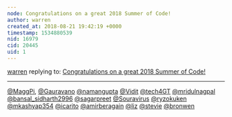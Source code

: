 ```yaml
---
node: Congratulations on a great 2018 Summer of Code!
author: warren
created_at: 2018-08-21 19:42:19 +0000
timestamp: 1534880539
nid: 16979
cid: 20445
uid: 1
---
```




[warren](../profile/warren) replying to: [Congratulations on a great 2018 Summer of Code!](../notes/warren/08-21-2018/congratulations-on-a-great-2018-summer-of-code)

----
[@MaggPi](/profile/MaggPi), [@Gauravano](/profile/Gauravano) [@namangupta](/profile/namangupta) [@Vidit](/profile/Vidit) [@tech4GT](/profile/tech4GT) [@mridulnagpal](/profile/mridulnagpal) [@bansal_sidharth2996](/profile/bansal_sidharth2996) [@sagarpreet](/profile/sagarpreet) [@Souravirus](/profile/Souravirus)
[@ryzokuken](/profile/ryzokuken) [@mkashyap354](/profile/mkashyap354) [@icarito](/profile/icarito) [@amirberagain](/profile/amirberagain) [@liz](/profile/liz) [@stevie](/profile/stevie) [@bronwen](/profile/bronwen)